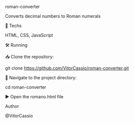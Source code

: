 roman-converter

Converts decimal numbers to Roman numerals

🚀 Techs

HTML, CSS, JavaScript

🛠️ Running

📥 Clone the repository:

git clone https://github.com/VitorCassio/roman-converter.git

📂 Navigate to the project directory:

cd roman-converter

▶️ Open the romano.html file

Author

@VitorCassio
